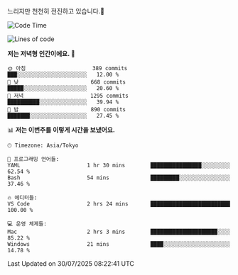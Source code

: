 느리지만 천천히 전진하고 있습니다.🐢

<!--START_SECTION:waka-->
![Code Time](http://img.shields.io/badge/Code%20Time-1%2C657%20hrs%2028%20mins-blue)

![Lines of code](https://img.shields.io/badge/%EC%A0%80%EB%8A%94%20%EC%97%AC%ED%83%9C%EA%B9%8C%EC%A7%80%20-925.8%20thousand%20%EC%A4%84%EC%9D%98%20%EC%BD%94%EB%93%9C%EB%A5%BC%20%EC%9E%91%EC%84%B1%ED%96%88%EC%96%B4%EC%9A%94.-blue)

**저는 저녁형 인간이에요. 🦉** 

```text
🌞 아침                     389 commits         ███░░░░░░░░░░░░░░░░░░░░░░   12.00 % 
🌆 낮　                     668 commits         █████░░░░░░░░░░░░░░░░░░░░   20.60 % 
🌃 저녁                     1295 commits        ██████████░░░░░░░░░░░░░░░   39.94 % 
🌙 밤　                     890 commits         ███████░░░░░░░░░░░░░░░░░░   27.45 % 
```


📊 **저는 이번주를 이렇게 시간을 보냈어요.** 

```text
🕑︎ Timezone: Asia/Tokyo

💬 프로그래밍 언어들: 
YAML                     1 hr 30 mins        ████████████████░░░░░░░░░   62.54 % 
Bash                     54 mins             █████████░░░░░░░░░░░░░░░░   37.46 % 

🔥 에디터들: 
VS Code                  2 hrs 24 mins       █████████████████████████   100.00 % 

💻 운영 체제들: 
Mac                      2 hrs 3 mins        █████████████████████░░░░   85.22 % 
Windows                  21 mins             ████░░░░░░░░░░░░░░░░░░░░░   14.78 % 
```


 Last Updated on 30/07/2025 08:22:41 UTC
<!--END_SECTION:waka-->
